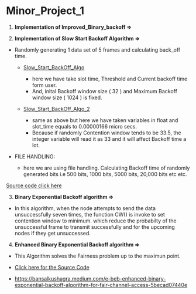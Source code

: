 # Minor_Project_1

1. **Implementation of Improved_Binary_backoff =>**

2. **Implementation of Slow Start Backoff Algorithm =>**
  * Randomly generating 1  data set of 5 frames and calculating back_off time.
 
    * [Slow_Start_BackOff_Algo](https://github.com/kushagra67414/Minor_Project_1/blob/main/Slow%20Start%20Algorithm/case-1/Slow_Start_BackOff_Algo.c)


      * here we have take slot time, Threshold and Current backoff time form user.
      * And, inital Backoff window size ( 32 ) and Maximum Backoff window size ( 1024 ) is fixed.
  
    * [Slow_Start_BackOff_Algo_2](https://github.com/kushagra67414/Minor_Project_1/blob/main/Slow%20Start%20Algorithm/case-1/Slow_Start_BackOff_Algo_2.c)
 
      * same as above but here we have taken variables in float and slot_time equals to 0.00000166 micro secs.
      * Because if randomly Contention window tends to be 33.5, the integer variable will read it as 33 and it will affect Backoff time a lot.
   
  * FILE HANDLING:  
    
    * here we are using file handling. Calculating Backoff time of randomly generated bits i.e 500 bits, 1000 bits, 5000 bits, 20,000 bits etc etc.
    
   [Source code click here](https://github.com/kushagra67414/Minor_Project_1/blob/main/Slow%20Start%20Algorithm/case-2/Slow_Start_using_File_handling_1.3.c)
   
   
3. **Binary Exponential Backoff algorithm =>**

  * In this algorithm, when the node attempts to send the data unsuccessfully seven times, the function CW() is invoke to set contention window to minimum.
  which reduce the probabilty of the unsuccessful frame to transmit successfully and for the upcoming nodes if they get unsuccessed.


4. **Enhanced Binary Exponential Backoff algorithm =>**

 * This Algorithm solves the Fairness problem up to the maximun point.
 * [Click here for the Source Code](https://github.com/kushagra67414/Minor_Project_1/blob/main/Enhanced%20Binary%20Exponential%20Backoff%20algorithm/Enhanced_Binary_Exponential.c)
 
 * https://bansalkushagra.medium.com/e-beb-enhanced-binary-exponential-backoff-algorithm-for-fair-channel-access-5becad07440e
